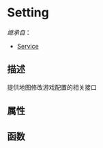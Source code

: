 # Setting

*继承自*：
* [Service](/Api/Classes/Service/Service.md)

## 描述

提供地图修改游戏配置的相关接口

## 属性

## 函数

